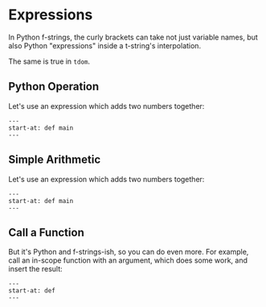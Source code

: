 # Expressions

In Python f-strings, the curly brackets can take not just variable names, but also Python "expressions" inside a t-string's interpolation.

The same is true in `tdom`.

## Python Operation

Let's use an expression which adds two numbers together:

```{literalinclude} ../../examples/expressions/python_operation/__init__.py
---
start-at: def main
---
```

## Simple Arithmetic

Let's use an expression which adds two numbers together:

```{literalinclude} ../../examples/expressions/simple_arithmetic/__init__.py
---
start-at: def main
---
```

## Call a Function

But it's Python and f-strings-ish, so you can do even more.
For example, call an in-scope function with an argument, which does some work, and insert the result:

```{literalinclude} ../../examples/expressions/call_function/__init__.py
---
start-at: def
---
```
